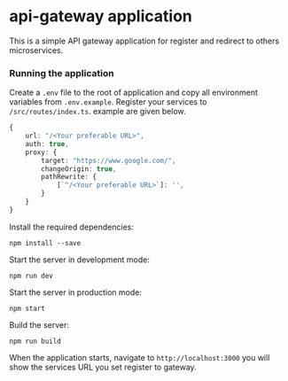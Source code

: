 
# api-gateway application

This is a simple API gateway application for register and redirect to others microservices.

### Running the application

Create a `.env` file to the root of application and copy all environment variables from `.env.example`.
Register your services to `/src/routes/index.ts`. example are given below.

```typescript
{
    url: "/<Your preferable URL>",
    auth: true,
    proxy: {
        target: "https://www.google.com/",
        changeOrigin: true,
        pathRewrite: {
            [`^/<Your preferable URL>`]: '', 
        }
    }
}
```


Install the required dependencies:

```
npm install --save
```

Start the server in development mode:
```
npm run dev
```

Start the server in production mode:
```
npm start
```

Build the server:
```
npm run build
```

When the application starts, navigate to `http://localhost:3000` you will show the services URL you set register to gateway.
